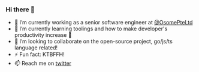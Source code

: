 ### Hi there 👋

- 🔭 I’m currently working as a senior software engineer at [@OsomePteLtd](https://github.com/rakutentech)
- 🌱 I’m currently learning toolings and how to make developer's productivity increase 🚀
- 👯 I’m looking to collaborate on the open-source project, go/js/ts language related!
- ⚡ Fun fact: KTBFFH!
- 📫 Reach me on [twitter](https://twitter.com/wildan3105)
